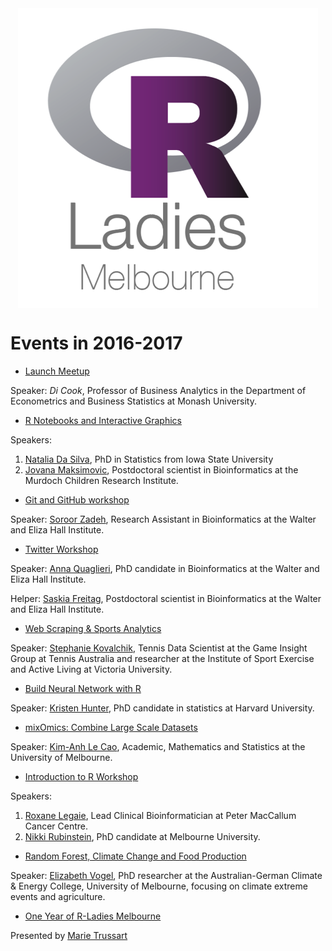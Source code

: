 
<img src="README_files/figure-markdown_github-ascii_identifiers/unnamed-chunk-1-1.png" style="display: block; margin: auto;" />

Events in 2016-2017
===================

-   [Launch Meetup](https://github.com/R-LadiesAU/Events-2017/tree/master/2016-10-18-Launch-Meetup)

Speaker: *Di Cook*, Professor of Business Analytics in the Department of Econometrics and Business Statistics at Monash University.

-   [R Notebooks and Interactive Graphics](https://github.com/R-LadiesAU/Events-2017/tree/master/2017-02-20-LearnAboutRNotebooksAheatmapInteractiveGraphics)

Speakers:

1.  [Natalia Da Silva](http://ndasilva.public.iastate.edu/), PhD in Statistics from Iowa State University
2.  [Jovana Maksimovic](https://www.mcri.edu.au/users/dr-jovana-maksimovic), Postdoctoral scientist in Bioinformatics at the Murdoch Children Research Institute.

-   [Git and GitHub workshop](https://github.com/R-LadiesAU/Events-2017/tree/master/2017-04-05-Git-Workshop)

Speaker: [Soroor Zadeh](https://twitter.com/SoroorHediyeh?lang=en), Research Assistant in Bioinformatics at the Walter and Eliza Hall Institute.

-   [Twitter Workshop](https://github.com/R-LadiesAU/Events-2017/tree/master/2017-05-22-Twitter-Workshop)

Speaker: [Anna Quaglieri](https://github.com/annaquaglieri16), PhD candidate in Bioinformatics at the Walter and Eliza Hall Institute.

Helper: [Saskia Freitag](https://twitter.com/trashystats), Postdoctoral scientist in Bioinformatics at the Walter and Eliza Hall Institute.

-   [Web Scraping & Sports Analytics](https://github.com/R-LadiesAU/Events-2017/tree/master/2017-06-15-Web-Scraping)

Speaker: [Stephanie Kovalchik](http://on-the-t.com/), Tennis Data Scientist at the Game Insight Group at Tennis Australia and researcher at the Institute of Sport Exercise and Active Living at Victoria University.

-   [Build Neural Network with R](https://github.com/R-LadiesAU/Events-2017/tree/master/2017-07-17-BuildNeuralNetwork)

Speaker: [Kristen Hunter](https://statistics.fas.harvard.edu/people/kristen-hunter), PhD candidate in statistics at Harvard University.

-   [mixOmics: Combine Large Scale Datasets](https://github.com/R-LadiesAU/Events-2017/tree/master/2017-08-22-combine-large-scale-dataset-workshop)

Speaker: [Kim-Anh Le Cao](https://findanexpert.unimelb.edu.au/display/person791255), Academic, Mathematics and Statistics at the University of Melbourne.

-   [Introduction to R Workshop](https://github.com/R-LadiesAU/Events-2017/tree/master/2017-09-23-Introduction_to_R_workshop)

Speakers:

1.  [Roxane Legaie](https://twitter.com/RoxaneLegaie), Lead Clinical Bioinformatician at Peter MacCallum Cancer Centre.
2.  [Nikki Rubinstein](https://twitter.com/nikkirubinstein), PhD candidate at Melbourne University.

-   [Random Forest, Climate Change and Food Production](https://github.com/R-LadiesAU/Events-2017/tree/master/2017-10-25-ClimateChange_and_RandomForest)

Speaker: [Elizabeth Vogel](https://twitter.com/evbln), PhD researcher at the Australian-German Climate & Energy College, University of Melbourne, focusing on climate extreme events and agriculture.

-   [One Year of R-Ladies Melbourne](https://github.com/R-LadiesAU/Events-2017/tree/master/2017-10-25_OneYearOfRLadiesMelbourne)

Presented by [Marie Trussart](https://www.researchgate.net/profile/Marie_Trussart)
